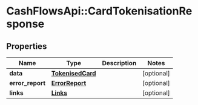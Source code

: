 # CashFlowsApi::CardTokenisationResponse

## Properties
Name | Type | Description | Notes
------------ | ------------- | ------------- | -------------
**data** | [**TokenisedCard**](TokenisedCard.md) |  | [optional] 
**error_report** | [**ErrorReport**](ErrorReport.md) |  | [optional] 
**links** | [**Links**](Links.md) |  | [optional] 

